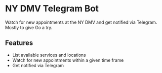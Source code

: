 # NY DMV Telegram Bot

Watch for new appointments at the NY DMV and get notified via Telegram. Mostly to give Go a try.

## Features
- List available services and locations
- Watch for new appointments within a given time frame
- Get notified via Telegram